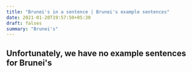 ```yaml
---
title: "Brunei's in a sentence | Brunei's example sentences"
date: 2021-01-20T19:57:50+05:30
draft: falses
summary: "Brunei's"
---
```

## Unfortunately, we have no example sentences for Brunei's                 
